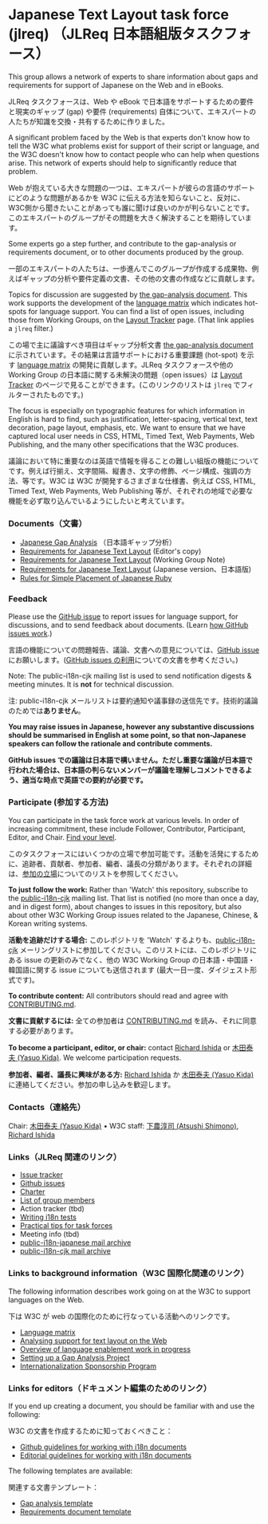 # Japanese Text Layout task force (jlreq) （JLReq 日本語組版タスクフォース）

This group allows a network of experts to share information about gaps and requirements for support of Japanese on the Web and in eBooks. 

JLReq タスクフォースは、Web や eBook で日本語をサポートするための要件と現実のギャップ (gap) や要件 (requirements) 自体について、エキスパートの人たちが知識を交換・共有するために作りました。

A significant problem faced by the Web is that experts don't know how to tell the W3C what problems exist for support of their script or language, and the W3C doesn't know how to contact people who can help when questions arise. This network of experts should help to significantly reduce that problem. 

Web が抱えている大きな問題の一つは、エキスパートが彼らの言語のサポートにどのような問題があるかを W3C に伝える方法を知らないこと、反対に、W3C側から聞きたいことがあっても誰に聞けば良いのかが判らないことです。このエキスパートのグループがその問題を大きく解決することを期待しています。

Some experts go a step further, and contribute to the gap-analysis or requirements document, or to other documents produced by the group.

一部のエキスパートの人たちは、一歩進んでこのグループが作成する成果物、例えばギャップの分析や要件定義の文書、その他の文書の作成などに貢献します。

Topics for discussion are suggested by [the gap-analysis document](https://w3c.github.io/jlreq/gap-analysis/). This work supports the development of the [language matrix](https://w3c.github.io/typography/gap-analysis/language-matrix.html) which indicates hot-spots for language support. You can find a list of open issues, including those from Working Groups, on the [Layout Tracker](http://w3c.github.io/i18n-activity/textlayout/?filter=jlreq) page. (That link applies a `jlreq` filter.)

この場で主に議論すべき項目はギャップ分析文書 [the gap-analysis document](https://w3c.github.io/jlreq/gap-analysis/) に示されています。その結果は言語サポートにおける重要課題 (hot-spot) を示す [language matrix](https://w3c.github.io/typography/gap-analysis/language-matrix.html) の開発に貢献します。JLReq タスクフォースや他の Working Group の日本語に関する未解決の問題（open issues）は [Layout Tracker](http://w3c.github.io/i18n-activity/textlayout/?filter=jlreq) のページで見ることができます。(このリンクのリストは `jlreq` でフィルターされたものです。)

The focus is especially on typographic features for which information in English is hard to find, such as justification, letter-spacing, vertical text, text decoration, page layout, emphasis, etc.   We want to ensure that we have captured local user needs in CSS, HTML, Timed Text, Web Payments, Web Publishing, and the many other specifications that the W3C produces. 

議論において特に重要なのは英語で情報を得ることの難しい組版の機能についてです。例えば行揃え、文字間隔、縦書き、文字の修飾、ページ構成、強調の方法、等です。W3C は W3C が開発するさまざまな仕様書、例えば CSS, HTML, Timed Text, Web Payments, Web Publishing 等が、それぞれの地域で必要な機能を必ず取り込んでいるようにしたいと考えています。

### Documents（文書）
- [Japanese Gap Analysis](https://w3c.github.io/jlreq/gap-analysis/) （日本語ギャップ分析） 
- [Requirements for Japanese Text Layout](https://w3c.github.io/jlreq/) (Editor's copy)
- [Requirements for Japanese Text Layout](https://www.w3.org/TR/jlreq/) (Working Group Note)
- [Requirements for Japanese Text Layout](https://www.w3.org/TR/2012/NOTE-jlreq-20120403/ja/) (Japanese version、日本語版)
- [Rules for Simple Placement of Japanese Ruby](https://w3c.github.io/simple-ruby/)

### Feedback
Please use the [GitHub issue](https://github.com/w3c/jlreq/issues) to report issues for language support, for discussions, and to send feedback about documents. (Learn [how GitHub issues work](http://w3c.github.io/i18n-activity/guidelines/issues.html).)

言語の機能についての問題報告、議論、文書への意見については、[GitHub issue](https://github.com/w3c/jlreq/issues) にお願いします。([GitHub issues の利用](http://w3c.github.io/i18n-activity/guidelines/issues.html)についての文書を参考ください。)

Note: The public-i18n-cjk mailing list is used to send notification digests & meeting minutes. It is **not** for technical discussion.

注: public-i18n-cjk メールリストは要約通知や議事録の送信先です。技術的議論のためでは**ありません**。

**You may raise issues in Japanese, however any substantive discussions should be summarised in English at some point, so that non-Japanese speakers can follow the rationale and contribute comments.**

**GitHub issues での議論は日本語で構いません。ただし重要な議論が日本語で行われた場合は、日本語の判らないメンバーが議論を理解しコメントできるよう、適当な時点で英語での要約が必要です。**

### Participate (参加する方法)
You can participate in the task force work at various levels. In order of increasing commitment, these include Follower, Contributor, Participant, Editor, and Chair. [Find your level](https://github.com/w3c/i18n-activity/wiki/Layout-task-force-roles).

このタスクフォースにはいくつかの立場で参加可能です。活動を活発にするために、追跡者、貢献者、参加者、編者、議長の分類があります。それぞれの詳細は、[参加の立場](https://github.com/w3c/i18n-activity/wiki/Layout-task-force-roles)についてのリストを参照してください。

**To just follow the work:** Rather than 'Watch' this repository, subscribe to the [public-i18n-cjk](https://lists.w3.org/Archives/Public/public-i18n-cjk/) mailing list. That list is notified (no more than once a day, and in digest form), about changes to issues in this repository, but also about other W3C Working Group issues related to the Japanese, Chinese, & Korean writing systems.

**活動を追跡だけする場合:** このレポジトリを 'Watch' するよりも、[public-i18n-cjk](https://lists.w3.org/Archives/Public/public-i18n-cjk/) メーリングリストに参加してください。このリストには、このレポジトリにある issue の更新のみでなく、他の W3C Working Group の日本語・中国語・韓国語に関する issue についても送信されます (最大一日一度、ダイジェスト形式です)。

**To contribute content:** All contributors should read and agree with [CONTRIBUTING.md](CONTRIBUTING.md).

**文書に貢献するには:** 全ての参加者は  [CONTRIBUTING.md](CONTRIBUTING.md) を読み、それに同意する必要があります。

**To become a participant, editor, or chair:** contact [Richard Ishida](mailto:ishida@w3.org) or [木田泰夫 (Yasuo Kida)](mailto:kida@me.com). We welcome participation requests. 

**参加者、編者、議長に興味がある方:** [Richard Ishida](mailto:ishida@w3.org) か [木田泰夫 (Yasuo Kida)](mailto:kida@me.com) に連絡してください。参加の申し込みを歓迎します。

### Contacts（連絡先）

Chair: [木田泰夫 (Yasuo Kida)](mailto:kida@me.com) • W3C staff: [下農淳司 (Atsushi Shimono)](mailto:atsushi@w3.org), [Richard Ishida](mailto:ishida@w3.org)

### Links（JLReq 関連のリンク）
- [Issue tracker](http://w3c.github.io/i18n-activity/textlayout/?filter=jlreq)
- [Github issues](https://github.com/w3c/jlreq/issues)
- [Charter](https://w3c.github.io/jlreq/charter/)
- [List of group members](https://www.w3.org/2000/09/dbwg/details?group=109193&public=1)
- Action tracker (tbd)
- [Writing i18n tests](https://github.com/w3c/i18n-activity/wiki/Writing-i18n-tests)
- [Practical tips for task forces](https://w3c.github.io/i18n-activity/guidelines/process.html)
- Meeting info (tbd)
- [public-i18n-japanese mail archive](https://lists.w3.org/Archives/Public/public-i18n-japanese/)
- [public-i18n-cjk mail archive](https://lists.w3.org/Archives/Public/public-i18n-cjk/)

### Links to background information（W3C 国際化関連のリンク）
The following information describes work going on at the W3C to support languages on the Web.

下は W3C が web の国際化のために行なっている活動へのリンクです。
- [Language matrix](http://w3c.github.io/typography/gap-analysis/language-matrix.html)
- [Analysing support for text layout on the Web](https://github.com/w3c/i18n-discuss/wiki/Analysing-support-for-text-layout-on-the-Web)
- [Overview of language enablement work in progress](https://www.w3.org/International/layout)
- [Setting up a Gap Analysis Project](https://github.com/w3c/typography/wiki/Setting-up-a-Gap-Analysis-Project)
- [Internationalization Sponsorship Program](https://www.w3.org/International/sponsorship/)


### Links for editors（ドキュメント編集のためのリンク）
If you end up creating a document, you should be familiar with and use the following:

W3C の文書を作成するために知っておくべきこと：
- [Github guidelines for working with i18n documents](http://w3c.github.io/i18n-activity/guidelines/github)
- [Editorial guidelines for working with i18n documents](http://w3c.github.io/i18n-activity/guidelines/editing)

The following templates are available:

関連する文書テンプレート：
- [Gap analysis template](http://w3c.github.io/i18n-activity/templates/gap-analysis/gap-analysis_template.html)
- [Requirements document template](http://w3c.github.io/i18n-activity/templates/lreq_doc/gap-analysis_template.html)



